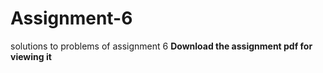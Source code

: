 # Assignment-6
solutions to problems of assignment 6
**Download the assignment pdf for viewing it**
